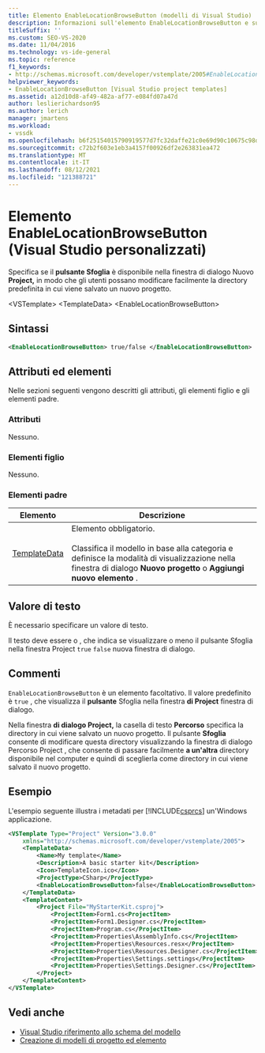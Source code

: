 ```yaml
---
title: Elemento EnableLocationBrowseButton (modelli di Visual Studio)
description: Informazioni sull'elemento EnableLocationBrowseButton e su come specifica se il pulsante Sfoglia è disponibile nella finestra di dialogo Project nuova pagina.
titleSuffix: ''
ms.custom: SEO-VS-2020
ms.date: 11/04/2016
ms.technology: vs-ide-general
ms.topic: reference
f1_keywords:
- http://schemas.microsoft.com/developer/vstemplate/2005#EnableLocationBrowseButton
helpviewer_keywords:
- EnableLocationBrowseButton [Visual Studio project templates]
ms.assetid: a12d10d8-af49-482a-af77-e084fd07a47d
author: leslierichardson95
ms.author: lerich
manager: jmartens
ms.workload:
- vssdk
ms.openlocfilehash: b6f25154015790919577d7fc32daffe21c0e69d90c10675c98dd2ad5d1314eed
ms.sourcegitcommit: c72b2f603e1eb3a4157f00926df2e263831ea472
ms.translationtype: MT
ms.contentlocale: it-IT
ms.lasthandoff: 08/12/2021
ms.locfileid: "121388721"
---
```

# <a name="enablelocationbrowsebutton-element-visual-studio-templates"></a>Elemento EnableLocationBrowseButton (Visual Studio personalizzati)
Specifica se il **pulsante Sfoglia** è disponibile nella finestra di dialogo Nuovo **Project,** in modo che gli utenti possano modificare facilmente la directory predefinita in cui viene salvato un nuovo progetto.

 \<VSTemplate> \<TemplateData>
 \<EnableLocationBrowseButton>

## <a name="syntax"></a>Sintassi

```xml
<EnableLocationBrowseButton> true/false </EnableLocationBrowseButton>
```

## <a name="attributes-and-elements"></a>Attributi ed elementi
 Nelle sezioni seguenti vengono descritti gli attributi, gli elementi figlio e gli elementi padre.

### <a name="attributes"></a>Attributi
 Nessuno.

### <a name="child-elements"></a>Elementi figlio
 Nessuno.

### <a name="parent-elements"></a>Elementi padre

|Elemento|Descrizione|
|-------------|-----------------|
|[TemplateData](../extensibility/templatedata-element-visual-studio-templates.md)|Elemento obbligatorio.<br /><br /> Classifica il modello in base alla categoria e definisce la modalità di visualizzazione nella finestra di dialogo **Nuovo progetto** o **Aggiungi nuovo elemento** .|

## <a name="text-value"></a>Valore di testo
 È necessario specificare un valore di testo.

 Il testo deve essere o , che indica se visualizzare o meno il pulsante Sfoglia nella finestra Project `true` `false` nuova finestra di dialogo.  

## <a name="remarks"></a>Commenti
 `EnableLocationBrowseButton` è un elemento facoltativo. Il valore predefinito è `true` , che visualizza il **pulsante** Sfoglia nella finestra **di Project** finestra di dialogo.

 Nella finestra **di dialogo Project,** la casella di testo **Percorso** specifica la directory in cui viene salvato un nuovo progetto. Il pulsante **Sfoglia** consente di modificare questa directory visualizzando la finestra di dialogo Percorso Project , che consente di passare facilmente **a un'altra** directory disponibile nel computer e quindi di sceglierla come directory in cui viene salvato il nuovo progetto.

## <a name="example"></a>Esempio
 L'esempio seguente illustra i metadati per [!INCLUDE[csprcs](../data-tools/includes/csprcs_md.md)] un'Windows applicazione.

```xml
<VSTemplate Type="Project" Version="3.0.0"
    xmlns="http://schemas.microsoft.com/developer/vstemplate/2005">
    <TemplateData>
        <Name>My template</Name>
        <Description>A basic starter kit</Description>
        <Icon>TemplateIcon.ico</Icon>
        <ProjectType>CSharp</ProjectType>
        <EnableLocationBrowseButton>false</EnableLocationBrowseButton>
    </TemplateData>
    <TemplateContent>
        <Project File="MyStarterKit.csproj">
            <ProjectItem>Form1.cs<ProjectItem>
            <ProjectItem>Form1.Designer.cs</ProjectItem>
            <ProjectItem>Program.cs</ProjectItem>
            <ProjectItem>Properties\AssemblyInfo.cs</ProjectItem>
            <ProjectItem>Properties\Resources.resx</ProjectItem>
            <ProjectItem>Properties\Resources.Designer.cs</ProjectItem>
            <ProjectItem>Properties\Settings.settings</ProjectItem>
            <ProjectItem>Properties\Settings.Designer.cs</ProjectItem>
        </Project>
    </TemplateContent>
</VSTemplate>
```

## <a name="see-also"></a>Vedi anche
- [Visual Studio riferimento allo schema del modello](../extensibility/visual-studio-template-schema-reference.md)
- [Creazione di modelli di progetto ed elemento](../ide/creating-project-and-item-templates.md)
